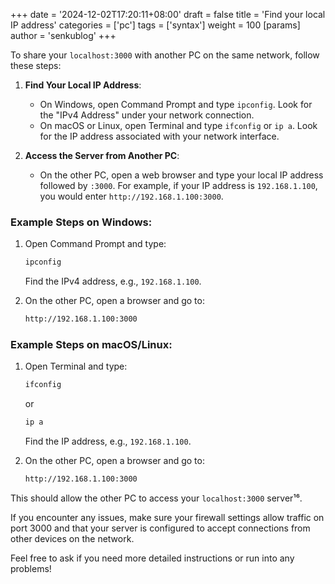 +++
date = '2024-12-02T17:20:11+08:00'
draft = false
title = 'Find your local IP address'
categories = ['pc']
tags = ['syntax']
weight = 100
[params]
  author = 'senkublog'
+++

To share your `localhost:3000` with another PC on the same network, follow these steps:

1. **Find Your Local IP Address**:
   - On Windows, open Command Prompt and type `ipconfig`. Look for the "IPv4 Address" under your network connection.
   - On macOS or Linux, open Terminal and type `ifconfig` or `ip a`. Look for the IP address associated with your network interface.

2. **Access the Server from Another PC**:
   - On the other PC, open a web browser and type your local IP address followed by `:3000`. For example, if your IP address is `192.168.1.100`, you would enter `http://192.168.1.100:3000`.

### Example Steps on Windows:
1. Open Command Prompt and type:
   ```sh
   ipconfig
   ```
   Find the IPv4 address, e.g., `192.168.1.100`.

2. On the other PC, open a browser and go to:
   ```sh
   http://192.168.1.100:3000
   ```

### Example Steps on macOS/Linux:
1. Open Terminal and type:
   ```sh
   ifconfig
   ```
   or
   ```sh
   ip a
   ```
   Find the IP address, e.g., `192.168.1.100`.

2. On the other PC, open a browser and go to:
   ```sh
   http://192.168.1.100:3000
   ```

This should allow the other PC to access your `localhost:3000` server¹⁶.

If you encounter any issues, make sure your firewall settings allow traffic on port 3000 and that your server is configured to accept connections from other devices on the network.

Feel free to ask if you need more detailed instructions or run into any problems!